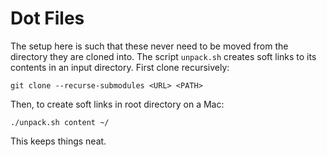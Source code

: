 # Dot Files

The setup here is such that these never need to be moved from the directory they are cloned into. The script `unpack.sh` creates soft links to its contents in an input directory. First clone recursively:

```
git clone --recurse-submodules <URL> <PATH>
```

Then, to create soft links in root directory on a Mac:

```
./unpack.sh content ~/
```

This keeps things neat.


